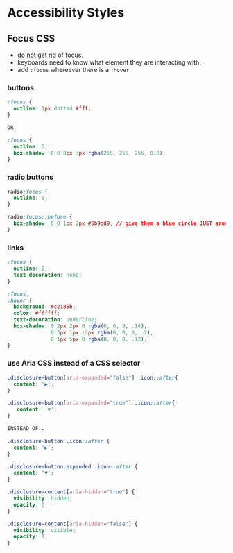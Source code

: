 # Accessibility Styles

## Focus CSS

* do not get rid of focus.
* keyboards need to know what element they are interacting with.
* add `:focus` whereever there is a `:hover`

### buttons
```css
:focus {
  outline: 1px dotted #fff;
}

OR

:focus {
  outline: 0;
  box-shadow: 0 0 8px 3px rgba(255, 255, 255, 0.8);
}

```

### radio buttons
```css
radio:focus {
  outline: 0;
}

radio:focus::before {
  box-shadow: 0 0 1px 2px #5b9dd9; // give them a blue circle JUST around the radio button
}

```

### links
```css
:focus {
  outline: 0;
  text-decoration: none;
}

:focus,
:hover {
  background: #c2185b;
  color: #ffffff;
  text-decoration: underline;
  box-shadow: 0 2px 2px 0 rgba(0, 0, 0, .14),
              0 3px 1px -2px rgba(0, 0, 0, .2),
              0 1px 5px 0 rgba(0, 0, 0, .12),
}

```

### use Aria CSS instead of a CSS selector
```css
.disclosure-button[aria-expanded="false"] .icon::after{
  content: '▶';
}

.disclosure-button[aria-expanded="true"] .icon::after{
   content: '▼';
}

INSTEAD OF..

.disclosure-button .icon::after {
  content: '▶';
}

.disclosure-button.expanded .icon::after {
  content: '▼';
}

.disclosure-content[aria-hidden="true"] {
  visibility: hidden;
  opacity: 0;
}

.disclosure-content[aria-hidden="false"] {
  visibility: visible;
  opacity: 1;
}

```

